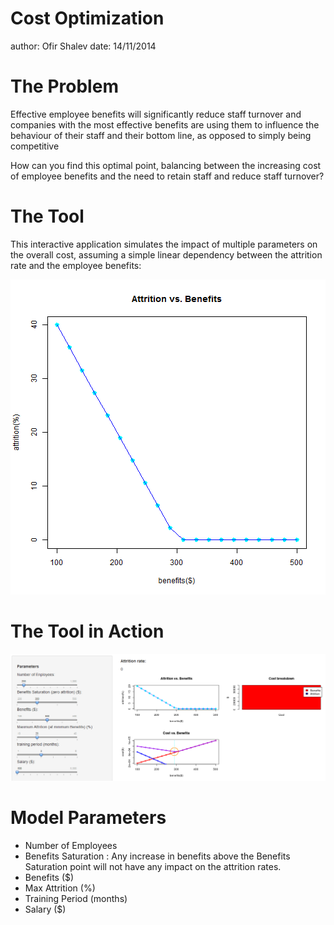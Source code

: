 Cost Optimization 
========================================================
author: Ofir Shalev
date: 14/11/2014

The Problem
========================================================

Effective employee benefits will significantly reduce staff turnover and companies with the most effective benefits are using them to influence the behaviour of their staff and their bottom line, as opposed to simply being competitive

How can you find this optimal point, balancing between the increasing cost of employee benefits and the need to retain staff and reduce staff turnover?



The Tool
========================================================

This interactive application simulates the impact of multiple parameters on the overall cost, assuming a simple linear dependency between the attrition rate and the employee benefits:

![plot of chunk unnamed-chunk-1](BenefitsSimulation-figure/unnamed-chunk-1.png) 


The Tool in Action
========================================================

![screenshot](images/SimulatorScreenshot.PNG)

Model Parameters
========================================================

- Number of Employees
- Benefits Saturation : Any increase in benefits above the Benefits Saturation point will not have any impact on the attrition rates.
- Benefits ($)
- Max Attrition (%)
- Training Period (months)
- Salary ($)


